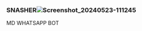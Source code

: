 ### SNASHER![Screenshot_20240523-111245](https://github.com/SilvaTechB/SNASHER-MD/assets/169039588/6bcfe9c2-9744-4d3b-97bc-6c338dde0e42)
 MD WHATSAPP BOT
